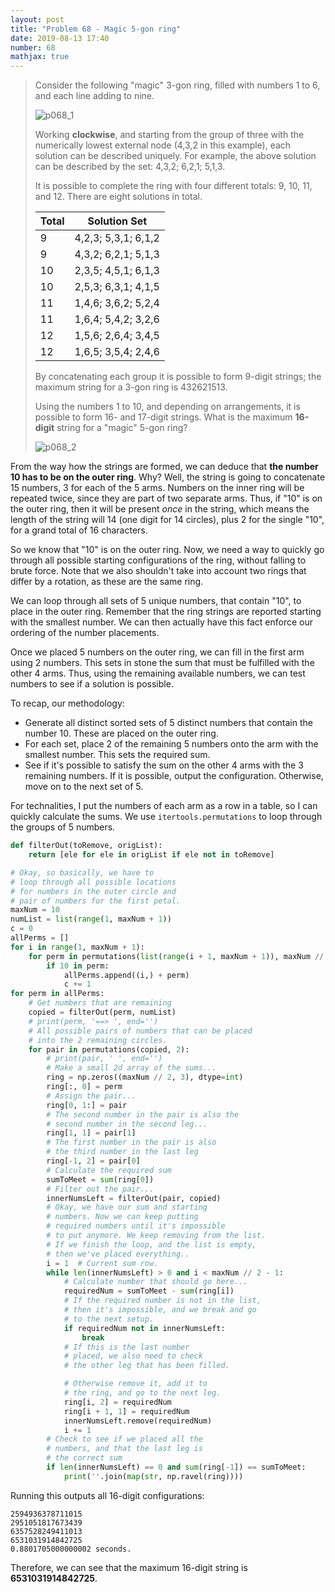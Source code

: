```yaml
---
layout: post
title: "Problem 68 - Magic 5-gon ring"
date: 2019-08-13 17:40
number: 68
mathjax: true
---
```


> Consider the following "magic" 3-gon ring, filled with numbers 1 to 6, and each line adding to nine.
>
> ![p068_1]({{site.url}}{{site.baseurl}}\assets\images\p068_1.png)
>
> Working **clockwise**, and starting from the group of three with the numerically lowest external node (4,3,2 in this example), each solution can be described uniquely. For example, the above solution can be described by the set: 4,3,2; 6,2,1; 5,1,3.
>
> It is possible to complete the ring with four different totals: 9, 10, 11, and 12. There are eight solutions in total.
>
> | Total | Solution Set        |
> | ----- | ------------------- |
> | 9     | 4,2,3; 5,3,1; 6,1,2 |
> | 9     | 4,3,2; 6,2,1; 5,1,3 |
> | 10    | 2,3,5; 4,5,1; 6,1,3 |
> | 10    | 2,5,3; 6,3,1; 4,1,5 |
> | 11    | 1,4,6; 3,6,2; 5,2,4 |
> | 11    | 1,6,4; 5,4,2; 3,2,6 |
> | 12    | 1,5,6; 2,6,4; 3,4,5 |
> | 12    | 1,6,5; 3,5,4; 2,4,6 |
>
> By concatenating each group it is possible to form 9-digit strings; the maximum string for a 3-gon ring is 432621513.
>
> Using the numbers 1 to 10, and depending on arrangements, it is possible to form 16- and 17-digit strings. What is the maximum **16-digit** string for a "magic" 5-gon ring?
>
> ![p068_2]({{site.url}}{{site.baseurl}}\assets\images\p068_2.png)
>

<!--more-->

From the way how the strings are formed, we can deduce that **the number 10 has to be on the outer ring**. Why? Well, the string is going to concatenate 15 numbers, 3 for each of the 5 arms. Numbers on the inner ring will be repeated twice, since they are part of two separate arms. Thus, if "10" is on the outer ring, then it will be present *once* in the string, which means the length of the string will 14 (one digit for 14 circles), plus 2 for the single "10", for a grand total of 16 characters.

So we know that "10" is on the outer ring. Now, we need a way to quickly go through all possible starting configurations of the ring, without falling to brute force. Note that we also shouldn't take into account two rings that differ by a rotation, as these are the same ring. 

We can loop through all sets of 5 unique numbers, that contain "10", to place in the outer ring. Remember that the ring strings are reported starting with the smallest number. We can then actually have this fact enforce our ordering of the number placements.

Once we placed 5 numbers on the outer ring, we can fill in the first arm using 2 numbers. This sets in stone the sum that must be fulfilled with the other 4 arms. Thus, using the remaining available numbers, we can test numbers to see if a solution is possible.

To recap, our methodology:

- Generate all distinct sorted sets of 5 distinct numbers that contain the number 10. These are placed on the outer ring.
- For each set, place 2 of the remaining 5 numbers onto the arm with the smallest number. This sets the required sum.
- See if it's possible to satisfy the sum on the other 4 arms with the 3 remaining numbers. If it is possible, output the configuration. Otherwise, move on to the next set of 5.

For technalities, I put the numbers of each arm as a row in a table, so I can quickly calculate the sums. We use `itertools.permutations` to loop through the groups of 5 numbers.

```python
def filterOut(toRemove, origList):
    return [ele for ele in origList if ele not in toRemove]

# Okay, so basically, we have to
# loop through all possible locations
# for numbers in the outer circle and
# pair of numbers for the first petal.
maxNum = 10
numList = list(range(1, maxNum + 1))
c = 0
allPerms = []
for i in range(1, maxNum + 1):
    for perm in permutations(list(range(i + 1, maxNum + 1)), maxNum // 2 - 1):
        if 10 in perm:
            allPerms.append((i,) + perm)
            c += 1
for perm in allPerms:
    # Get numbers that are remaining
    copied = filterOut(perm, numList)
    # print(perm, '==> ', end='')
    # All possible pairs of numbers that can be placed
    # into the 2 remaining circles.
    for pair in permutations(copied, 2):
        # print(pair, ' ', end='')
        # Make a small 2d array of the sums...
        ring = np.zeros((maxNum // 2, 3), dtype=int)
        ring[:, 0] = perm
        # Assign the pair...
        ring[0, 1:] = pair
        # The second number in the pair is also the
        # second number in the second leg...
        ring[1, 1] = pair[1]
        # The first number in the pair is also
        # the third number in the last leg
        ring[-1, 2] = pair[0]
        # Calculate the required sum
        sumToMeet = sum(ring[0])
        # Filter out the pair...
        innerNumsLeft = filterOut(pair, copied)
        # Okay, we have our sum and starting
        # numbers. Now we can keep putting
        # required numbers until it's impossible
        # to put anymore. We keep removing from the list.
        # If we finish the loop, and the list is empty,
        # then we've placed everything..
        i = 1  # Current sum row.
        while len(innerNumsLeft) > 0 and i < maxNum // 2 - 1:
            # Calculate number that should go here...
            requiredNum = sumToMeet - sum(ring[i])
            # If the required number is not in the list,
            # then it's impossible, and we break and go
            # to the next setup.
            if requiredNum not in innerNumsLeft:
                break
            # If this is the last number
            # placed, we also need to check
            # the other leg that has been filled.

            # Otherwise remove it, add it to
            # the ring, and go to the next leg.
            ring[i, 2] = requiredNum
            ring[i + 1, 1] = requiredNum
            innerNumsLeft.remove(requiredNum)
            i += 1
        # Check to see if we placed all the
        # numbers, and that the last leg is
        # the correct sum
        if len(innerNumsLeft) == 0 and sum(ring[-1]) == sumToMeet:
            print(''.join(map(str, np.ravel(ring))))
```

Running this outputs all 16-digit configurations:

```
2594936378711015
2951051817673439
6357528249411013
6531031914842725
0.8801705000000002 seconds.
```

Therefore, we can see that the maximum 16-digit string is **6531031914842725**.
